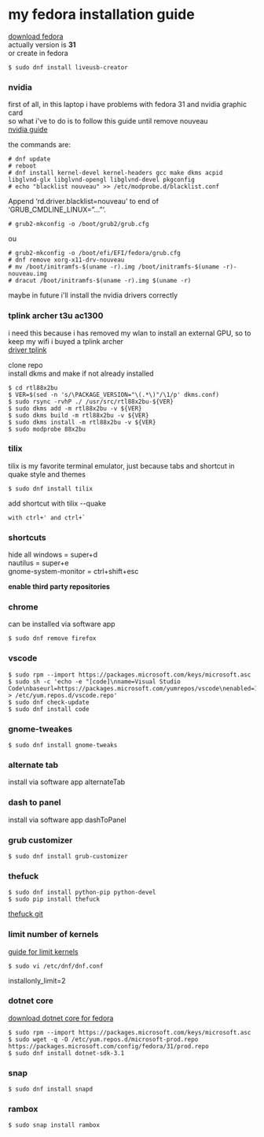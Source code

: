 # my fedora installation guide

[download fedora](https://getfedora.org/en/workstation/download/)  
actually version is **31**  
or create in fedora  
```console
$ sudo dnf install liveusb-creator
```

### nvidia
first of all, in this laptop i have problems with fedora 31 and nvidia graphic card  
so what i've to do is to follow this guide until remove nouveau  
[nvidia guide](https://www.if-not-true-then-false.com/2015/fedora-nvidia-guide/)    

the commands are:  
```console
# dnf update  
# reboot  
# dnf install kernel-devel kernel-headers gcc make dkms acpid libglvnd-glx libglvnd-opengl libglvnd-devel pkgconfig  
# echo "blacklist nouveau" >> /etc/modprobe.d/blacklist.conf  
```
Append ‘rd.driver.blacklist=nouveau’ to end of ‘GRUB_CMDLINE_LINUX=”…”‘.  
```console
# grub2-mkconfig -o /boot/grub2/grub.cfg  
```
ou  
```console
# grub2-mkconfig -o /boot/efi/EFI/fedora/grub.cfg  
# dnf remove xorg-x11-drv-nouveau  
# mv /boot/initramfs-$(uname -r).img /boot/initramfs-$(uname -r)-nouveau.img  
# dracut /boot/initramfs-$(uname -r).img $(uname -r)  
```
  
maybe in future i'll install the nvidia drivers correctly      


### tplink archer t3u ac1300
i need this because i has removed my wlan to install an external GPU, so to keep my wifi i buyed a tplink archer  
[driver tplink](https://github.com/cilynx/rtl88x2BU)    

clone repo  
install dkms and make if not already installed    

```console
$ cd rtl88x2bu  
$ VER=$(sed -n 's/\PACKAGE_VERSION="\(.*\)"/\1/p' dkms.conf)  
$ sudo rsync -rvhP ./ /usr/src/rtl88x2bu-${VER}  
$ sudo dkms add -m rtl88x2bu -v ${VER}  
$ sudo dkms build -m rtl88x2bu -v ${VER}  
$ sudo dkms install -m rtl88x2bu -v ${VER}  
$ sudo modprobe 88x2bu  
```
    
### tilix
tilix is my favorite terminal emulator, just because tabs and shortcut in quake style and themes  
```console
$ sudo dnf install tilix    
```

add shortcut with tilix --quake  
```console
with ctrl+' and ctrl+`  
```
    

### shortcuts
hide all windows = super+d  
nautilus = super+e  
gnome-system-monitor = ctrl+shift+esc      


**enable third party repositories**    

### chrome
can be installed via software app  
```console
$ sudo dnf remove firefox  
```
    
### vscode
```console
$ sudo rpm --import https://packages.microsoft.com/keys/microsoft.asc  
$ sudo sh -c 'echo -e "[code]\nname=Visual Studio Code\nbaseurl=https://packages.microsoft.com/yumrepos/vscode\nenabled=1\ngpgcheck=1\ngpgkey=https://packages.microsoft.com/keys/microsoft.asc" > /etc/yum.repos.d/vscode.repo'  
$ sudo dnf check-update  
$ sudo dnf install code  
```
    
### gnome-tweakes
```console
$ sudo dnf install gnome-tweaks  
```
    

### alternate tab
install via software app alternateTab      



### dash to panel
install via software app dashToPanel      



### grub customizer
```console
$ sudo dnf install grub-customizer  
```
    
### thefuck
```console
$ sudo dnf install python-pip python-devel  
$ sudo pip install thefuck  
```
[thefuck git](https://github.com/nvbn/thefuck)      


### limit number of kernels
[guide for limit kernels](https://www.linuxbabe.com/linux-server/list-installed-linux-kernels-remove-old-ones-fedora)  
```console
$ sudo vi /etc/dnf/dnf.conf  
```
installonly_limit=2      



### dotnet core
[download dotnet core for fedora](https://docs.microsoft.com/pt-br/dotnet/core/install/linux-package-manager-fedora31)  
```console
$ sudo rpm --import https://packages.microsoft.com/keys/microsoft.asc  
$ sudo wget -q -O /etc/yum.repos.d/microsoft-prod.repo https://packages.microsoft.com/config/fedora/31/prod.repo  
$ sudo dnf install dotnet-sdk-3.1  
```
    

### snap
```console
$ sudo dnf install snapd  
```
    
### rambox
```console
$ sudo snap install rambox
```